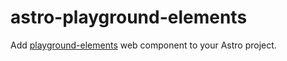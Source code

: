 # astro-playground-elements

Add [playground-elements](https://github.com/google/playground-elements) web component to your Astro project.
